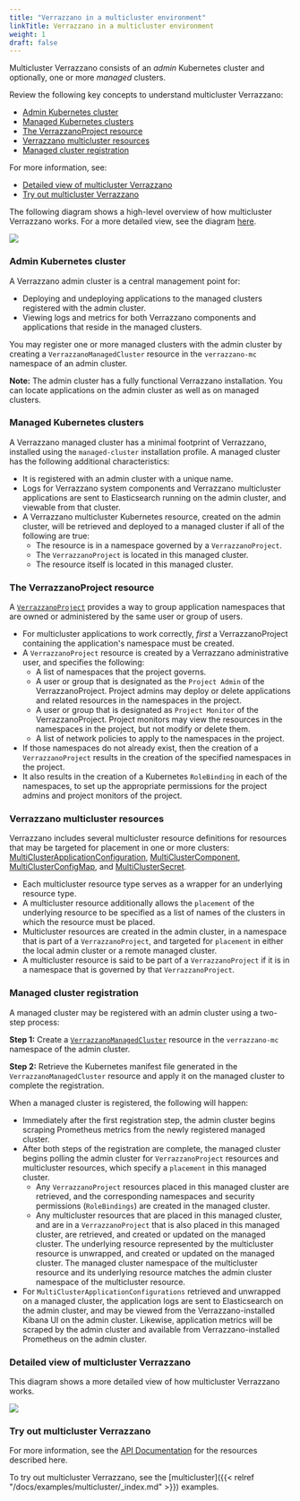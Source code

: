 ```yaml
---
title: "Verrazzano in a multicluster environment"
linkTitle: Verrazzano in a multicluster environment
weight: 1
draft: false
---
```


Multicluster Verrazzano consists of an _admin_ Kubernetes cluster and optionally, one or more _managed_ clusters.

Review the following key concepts to understand multicluster Verrazzano:
- [Admin Kubernetes cluster](#admin-kubernetes-cluster)
- [Managed Kubernetes clusters](#managed-kubernetes-clusters)
- [The VerrazzanoProject resource](#the-verrazzanoproject-resource)
- [Verrazzano multicluster resources](#verrazzano-multicluster-resources)
- [Managed cluster registration](#managed-cluster-registration)

For more information, see:
- [Detailed view of multicluster Verrazzano](#detailed-view-of-multicluster-verrazzano)
- [Try out multicluster Verrazzano](#try-out-multicluster-verrazzano)

The following diagram shows a high-level overview of how multicluster Verrazzano works. For a more
detailed view, see the diagram [here](#detailed-view-of-multicluster-verrazzano).

![](../../images/multicluster/MCConceptsHighLevel.png)

### Admin Kubernetes cluster
A Verrazzano admin cluster is a central management point for:
- Deploying and undeploying applications to the managed clusters registered with the admin cluster.
- Viewing logs and metrics for both Verrazzano components and applications that reside in the managed clusters.

You may register one or more managed clusters with the admin cluster by creating a `VerrazzanoManagedCluster`
resource in the `verrazzano-mc` namespace of an admin cluster.

**Note:** The admin cluster has a fully functional Verrazzano installation. You can locate applications on the admin
cluster as well as on managed clusters.

### Managed Kubernetes clusters
A Verrazzano managed cluster has a minimal footprint of Verrazzano, installed using the `managed-cluster`
installation profile. A managed cluster has the following additional characteristics:
- It is registered with an admin cluster with a unique name.
- Logs for Verrazzano system components and Verrazzano multicluster applications are sent to
  Elasticsearch running on the admin cluster, and viewable from that cluster.
- A Verrazzano multicluster Kubernetes resource, created on the admin cluster, will be retrieved and deployed to a
  managed cluster if all of the following are true:
  - The resource is in a namespace governed by a `VerrazzanoProject`.
  - The `VerrazzanoProject` is located in this managed cluster.
  - The resource itself is located in this managed cluster.

### The VerrazzanoProject resource
A [`VerrazzanoProject`](../../reference/api/multicluster/verrazzanoproject "api docs") provides a way to group application namespaces that are owned or administered by the
same user or group of users.
- For multicluster applications to work correctly, _first_ a VerrazzanoProject containing the application's namespace must be created.
- A `VerrazzanoProject` resource is created by a Verrazzano administrative user, and specifies the following:
  - A list of namespaces that the project governs.
  - A user or group that is designated as the `Project Admin` of the VerrazzanoProject. Project admins may deploy
    or delete applications and related resources in the namespaces in the project.
  - A user or group that is designated as `Project Monitor` of the VerrazzanoProject. Project monitors may view
    the resources in the namespaces in the project, but not modify or delete them.
  - A list of network policies to apply to the namespaces in the project.
- If those namespaces do not already exist, then the creation of a `VerrazzanoProject` results in the creation of the
  specified namespaces in the project.
- It also results in the creation of a Kubernetes `RoleBinding` in each of the namespaces, to set up the appropriate
  permissions for the project admins and project monitors of the project.

### Verrazzano multicluster resources
Verrazzano includes several multicluster resource definitions for resources that may be targeted for placement in one
or more clusters: [MultiClusterApplicationConfiguration](../../reference/api/multicluster/multiclusterapplicationconfiguration "api docs"),
[MultiClusterComponent](../../reference/api/multicluster/multiclustercomponent "api docs"),
[MultiClusterConfigMap](../../reference/api/multicluster/multiclusterconfigmap "api docs"),
and [MultiClusterSecret](../../reference/api/multicluster/multiclustersecret "api docs").


- Each multicluster resource type serves as a wrapper for an underlying resource type.
- A multicluster resource additionally allows the `placement` of the underlying resource to be specified as a list of
  names of the clusters in which the resource must be placed.
- Multicluster resources are created in the admin cluster, in a namespace that is part of a `VerrazzanoProject`,
  and targeted for `placement` in either the local admin cluster or a remote managed cluster.
- A multicluster resource is said to be part of a `VerrazzanoProject` if it is in a namespace that is governed
  by that `VerrazzanoProject`.

### Managed cluster registration
A managed cluster may be registered with an admin cluster using a two-step process:

**Step 1:** Create a [`VerrazzanoManagedCluster`](../../reference/api/multicluster/verrazzanomanagedcluster "api docs") resource in the `verrazzano-mc` namespace of the admin cluster.

**Step 2:** Retrieve the Kubernetes manifest file generated in the `VerrazzanoManagedCluster` resource and apply it on
   the managed cluster to complete the registration.

When a managed cluster is registered, the following will happen:

- Immediately after the first registration step, the admin cluster begins scraping Prometheus metrics from the newly
   registered managed cluster.
- After both steps of the registration are complete, the managed cluster begins polling the admin cluster for
   `VerrazzanoProject` resources and multicluster resources, which specify a `placement` in this managed cluster.
    -  Any `VerrazzanoProject` resources placed in this managed cluster are retrieved, and the corresponding namespaces
   and security permissions (`RoleBindings`) are created in the managed cluster.
    - Any multicluster resources that are placed in this managed cluster, and are in a `VerrazzanoProject` that is
       also placed in this managed cluster, are retrieved, and created or updated on the managed cluster. The
       underlying resource represented by the multicluster resource is unwrapped, and created or updated on the managed
       cluster. The managed cluster namespace of the multicluster resource and its underlying resource matches
       the admin cluster namespace of the multicluster resource.
- For `MultiClusterApplicationConfigurations` retrieved and unwrapped on a managed cluster, the application logs are
   sent to Elasticsearch on the admin cluster, and may be viewed from the Verrazzano-installed Kibana UI on the
   admin cluster. Likewise, application metrics will be scraped by the admin cluster and available from
   Verrazzano-installed Prometheus on the admin cluster.

### Detailed view of multicluster Verrazzano

This diagram shows a more detailed view of how multicluster Verrazzano works.

![](../../images/multicluster/MCConcepts.png)

### Try out multicluster Verrazzano

For more information, see the [API Documentation](../../reference/api/) for the resources described here.

To try out multicluster Verrazzano, see the [multicluster]({{< relref "/docs/examples/multicluster/_index.md" >}}) examples.
